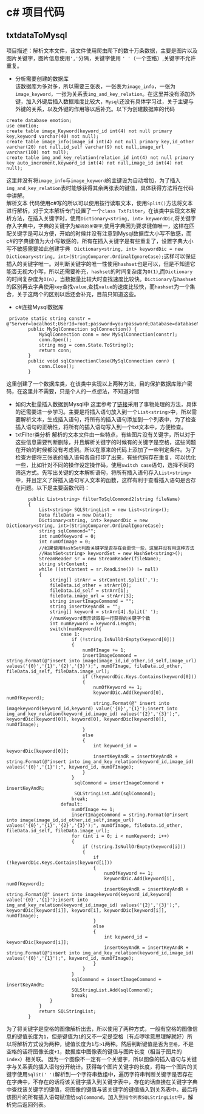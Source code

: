 # c# 项目代码
## txtdataToMysql  
项目描述：解析文本文件，该文件使用爬虫爬下的数十万条数据，主要是图片以及图片关键字，图片信息使用`','`分隔，关键字使用 `' '`（一个空格）,关键字不允许重复。    


- 分析需要创建的数据库  
  该数据库为多对多，所以需要三张表，一张表为`image_info`，一张为`image_keyword`，一张为关系表`img_and_key_relation`。在这里并没有添加外键，加入外键后插入数据难度比较大，`Mysql`还没有具体学习过，关于主键与外键的关系，以及外键的作用等以后补充。以下为创建数据库的代码   
```   
create database emotion;  
use emotion;   
create table image_Keyword(keyword_id int(4) not null primary key,keyword varchar(40) not null);
create table image_info(image_id int(4) not null primary key,id_other varchar(20) not null,id_self varchar(9) not null,image_url varchar(100) not null);
create table img_and_key_relation(relation_id int(4) not null primary key auto_increment,keyword_id int(4) not null,image_id int(4) not null);
```
这里并没有将`image_info`与`image_keyword`的主键设为自动增加，为了插入`img_and_key_relation`表时能够获得其余两张表的键值，具体获得方法将在代码中讲解。  
 解析文本
  代码使用c#写的所以可以使用按行读取文本，使用`Split()`方法将文本进行解析，对于文本解析专门设置了一个`class TxtFilter`，在该类中实现文本解析方法，在插入关键字时，使用`Dictionary<string, int> keywordDic`,将关键字存入字典中，字典的关键字为`解析的关键字`,使用字典因为要求键值唯一，这样在匹配关键字是可以方便，开始的时候并没有注意到Mysql数据库大小写不敏感，而c#的字典键值为大小写敏感的，所有在插入关键字是有些重复了，设置字典大小写不敏感需要如此创建字典
` Dictionary<string, int> keywordDic = new Dictionary<string, int>(StringComparer.OrdinalIgnoreCase);`这样可以保证插入的关键字唯一。对判断关键字的唯一性使用`hashset`也是可以，但是不知道它能否无视大小写，所以还需要补充，`hashset`的时间复杂度为`O(1)`,而`Dictionary`的时间复杂度为`O(n)`，当数据量比较大时查找速度比较快。`Dictionary`与`hashset`的区别再去字典使用`key`查找`value`,查找`value`的速度比较快，而`hashset`为一个集合，关于这两个的区别以后还会补充，目前只知道这些。  
- c#连接Mysql数据库
```
 private static string constr = @"Server=localhost;UserId=root;password=yourpassword;Database=databaseName";
        public MySqlConnection sqlConnection() {
            MySqlConnection conn = new MySqlConnection(constr);
            conn.Open();
            string msg = conn.State.ToString();
            return conn;
        }
        public void sqlConnectionClose(MySqlConnection conn) {
            conn.Close();
        }
```
这里创建了一个数据库类，在该类中实现以上两种方法，目的保护数据库账户密码，在这里并不需要，只是个人的一点想法，不知道对错
- 如何大批量插入数据到Mysql中
  这里参考了[链接](http://blog.csdn.net/wwwww112233/article/details/8562630)采用了事物处理的方法，具体的还需要进一步学习。主要是将插入语句放入到一个`List<string>`中，所以需要解析文本，生成插入语句，将所有的插入语句添加到一个列表中，为了检查插入语句的正确性，将所有的插入语句写入到一个txt文本中，方便检查。
- txtFilter类分析
  解析的文本文件由一些特点，有些图片没有关键字，所以对于这些信息需要判断删除，并且解析关键字的时候有的关键字是空格，这些问题在开始的时候都没有考虑到。所以在原来的代码上添加了一些判定条件。为了检查方便将三张表的插入语句各自打印了出来，有些代码存在重复，可以优化一些，比如针对不同的操作设定操作码，使用`switch case`语句，选择不同的筛选方式。先写出关键的文本解析语句，将所有插入语句存入`List<string>`中，并且定义了将插入语句写入文本的函数，这样有利于查看插入语句是否存在问题。以下是主要函数代码：
```
        public List<string> filterToSqlCommond2(string fileName)
        {
            List<string> SQLStringList = new List<string>();
            Data fileData = new Data();
            Dictionary<string, int> keywordDic = new Dictionary<string, int>(StringComparer.OrdinalIgnoreCase);
            string sqlCommond="";
            int numOfKeyword = 0;
            int numOfImage = 0;
            //如果使用HashSet判断关键字是否存在会更快一些，这里并没有用这种方法
            //HashSet<string> keywordSet = new HashSet<string>();
            StreamReader sr = new StreamReader(fileName);
            string strContent;
            while ((strContent = sr.ReadLine()) != null)
            {
                string[] strArr = strContent.Split(',');
                fileData.id_other = strArr[0];
                fileData.id_self = strArr[1];
                fileData.image_url = strArr[3];
                string insertImageCommond = "";
                string insertKeyAndR = "";
                string[] keyword = strArr[4].Split(' ');
                //numKeyword表示读取每一行获得的关键字个数
                int numKeyword = keyword.Length;
                switch(numKeyword){
                    case 1:
                        if (!string.IsNullOrEmpty(keyword[0]))
                        {
                            numOfImage += 1;
                            insertImageCommond = string.Format(@"insert into image(image_id,id_other,id_self,image_url) values('{0}','{1}','{2}','{3}');", numOfImage, fileData.id_other, fileData.id_self, fileData.image_url);
                            if (!keywordDic.Keys.Contains(keyword[0]))
                            {
                                numOfKeyword += 1;
                                keywordDic.Add(keyword[0], numOfKeyword);
                                string.Format(@" insert into imagekeyword(keyword_id,keyword) value('{0}','{1}');insert into img_and_key_relation(keyword_id,image_id) values('{2}','{3}');", keywordDic[keyword[0]], keyword[0], keywordDic[keyword[0]], numOfImage);
                            }
                            else
                            {
                                int keyword_id = keywordDic[keyword[0]];
                                insertKeyAndR = insertKeyAndR + string.Format(@"insert into img_and_key_relation(keyword_id,image_id) values('{0}','{1}');", keyword_id, numOfImage);
                            }                           
                        }
                         sqlCommond = insertImageCommond + insertKeyAndR;
                         SQLStringList.Add(sqlCommond);
                        break;
                    default:
                        numOfImage += 1;
                        insertImageCommond = string.Format(@"insert into image(image_id,id_other,id_self,image_url) values('{0}','{1}','{2}','{3}');", numOfImage, fileData.id_other, fileData.id_self, fileData.image_url);
                        for (int i = 0; i < numKeyword; i++)
                        {
                            if (!string.IsNullOrEmpty(keyword[i]))
                            {
                                if (!keywordDic.Keys.Contains(keyword[i]))
                                {
                                    numOfKeyword += 1;
                                    keywordDic.Add(keyword[i], numOfKeyword);
                                    insertKeyAndR = insertKeyAndR + string.Format(@" insert into imagekeyword(keyword_id,keyword) value('{0}','{1}');insert into img_and_key_relation(keyword_id,image_id) values('{2}','{3}');", keywordDic[keyword[i]], keyword[i], keywordDic[keyword[i]], numOfImage);
                                }
                                else
                                {
                                    int keyword_id = keywordDic[keyword[i]];
                                    insertKeyAndR = insertKeyAndR + string.Format(@"insert into img_and_key_relation(keyword_id,image_id) values('{0}','{1}');", keyword_id, numOfImage);
                                }                              
                            }
                        }
                        sqlCommond = insertImageCommond + insertKeyAndR;
                        SQLStringList.Add(sqlCommond);
                        break;
                }
            }
            return SQLStringList;
        }
```
为了将关键字是空格的图像解析出去，所以使用了两种方式，一般有空格的图像信息的键值长度为`1`，但是键值为`1`的又不一定是空格（有点啰嗦意思理解就好）所以将解析方式设为两种，键值长度为`1`与`>1`两种。然后判断键值是否为`空格`，不是空格的话将图像长度`+1`，数据库中图像表的键值与图片长度（相当于图片的`index`）相关联。
因为一个图像不一定有一个关键字，所以图像的插入语句与关键字与关系表的插入语句分开统计。获得每个图片关键字的长度，将每一个图片的关键字使用`Sqlit(' ')`解析到一个字符串数组中，遍历字符串判断关键字是否存在在字典中，不存在的话将该关键字插入到关键字表中，存在的话直接在关键字字典中查找该关键字的键值，将图像的键值与该关键字的键值插入到关系表中。最后将该图片的所有插入语句赋值给`sqlCommond`，加入到`指令列表SQLStringList`中，解析完后返回列表。
 



